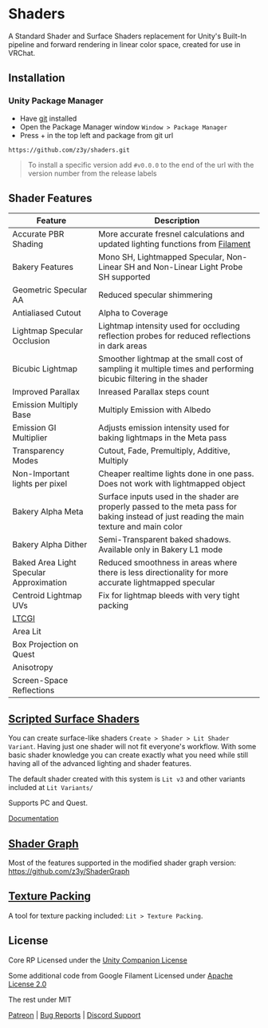 # Shaders

A Standard Shader and Surface Shaders replacement for Unity's Built-In pipeline and forward rendering in linear color space, created for use in VRChat.

## Installation

### Unity Package Manager

- Have [git](https://git-scm.com/downloads) installed
- Open the Package Manager window `Window > Package Manager`
- Press + in the top left and package from git url

```
https://github.com/z3y/shaders.git
```

> To install a specific version add `#v0.0.0` to the end of the url with the version number  from the release labels

## Shader Features

| Feature | Description |
| - | - |
|Accurate PBR Shading | More accurate fresnel calculations and updated lighting functions from [Filament](https://github.com/google/filament) |
|Bakery Features| Mono SH, Lightmapped Specular, Non-Linear SH and Non-Linear Light Probe SH supported |
|Geometric Specular AA| Reduced specular shimmering |
|Antialiased Cutout | Alpha to Coverage |
|Lightmap Specular Occlusion| Lightmap intensity used for occluding reflection probes for reduced reflections in dark areas|
|Bicubic Lightmap| Smoother lightmap at the small cost of sampling it multiple times and performing bicubic filtering in the shader|
|Improved Parallax | Inreased Parallax steps count |
|Emission Multiply Base | Multiply Emission with Albedo|
|Emission GI Multiplier| Adjusts emission intensity used for baking lightmaps in the Meta pass |
|Transparency Modes | Cutout, Fade, Premultiply, Additive, Multiply|
|Non-Important lights per pixel| Cheaper realtime lights done in one pass. Does not work with lightmapped object |
|Bakery Alpha Meta| Surface inputs used in the shader are properly passed to the meta pass for baking instead of just reading the main texture and main color|
|Bakery Alpha Dither|Semi-Transparent baked shadows. Available only in Bakery L1 mode|
|Baked Area Light Specular Approximation| Reduced smoothness in areas where there is less directionality for more accurate lightmapped specular|
|Centroid Lightmap UVs|Fix for lightmap bleeds with very tight packing|
|[LTCGI](https://github.com/PiMaker/ltcgi)||
|Area Lit||
|Box Projection on Quest||
|Anisotropy||
|Screen-Space Reflections| |

## [Scripted Surface Shaders](/Documentation~/ScriptedSurfaceShaders.md)

You can create surface-like shaders `Create > Shader > Lit Shader Variant`. Having just one  shader will not fit everyone's workflow. With some basic shader knowledge you can create exactly what you need while still having all of the advanced lighting and shader features.

The default shader created with this system is `Lit v3` and other variants included at `Lit Variants/`

Supports PC and Quest.

[Documentation](/Documentation~/ScriptedSurfaceShaders.md)

## [Shader Graph](https://github.com/z3y/ShaderGraph)

Most of the features supported in the modified shader graph version: <https://github.com/z3y/ShaderGraph>

## [Texture Packing](/Documentation~/TexturePacking.md)

A tool for texture packing included: `Lit > Texture Packing`.

## License

Core RP Licensed under the [Unity Companion License](/ShaderLibrary//CoreRP/LICENSE.md)

Some additional code from Google Filament Licensed under [Apache License 2.0](/ShaderLibrary//FilamentLicense.md)

The rest under MIT

[Patreon](https://www.patreon.com/z3y) |
[Bug Reports](https://github.com/z3y/shaders/issues) |
[Discord Support](https://discord.gg/bw46tKgRFT)

